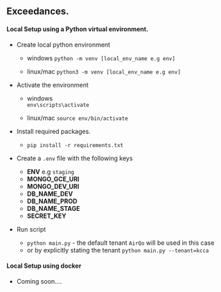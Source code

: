 ## Exceedances.

#### Local Setup using a Python virtual environment.
* Create local python environment
    * windows
	`python -m venv [local_env_name e.g env]`

    * linux/mac
	`python3 -m venv [local_env_name e.g env]`

* Activate the environment
    * windows  
	  `env\scripts\activate`

	* linux/mac
	  `source env/bin/activate`


* Install required packages.
     * `pip install -r requirements.txt`

* Create a `.env` file with the following keys
    * **ENV** e.g `staging`
    * **MONGO_GCE_URI**
    * **MONGO_DEV_URI**
    * **DB_NAME_DEV**
    * **DB_NAME_PROD**
    * **DB_NAME_STAGE**
    * **SECRET_KEY**

* Run script
    * `python main.py` -  the default tenant `AirQo` will be used in this case
    * or by explicitly stating the tenant `python main.py --tenant=kcca`

#### Local Setup using docker
* Coming soon....
